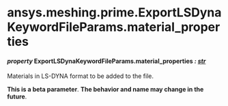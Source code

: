 <a id="ansys-meshing-prime-exportlsdynakeywordfileparams-material-properties"></a>

# ansys.meshing.prime.ExportLSDynaKeywordFileParams.material_properties

<a id="ansys.meshing.prime.ExportLSDynaKeywordFileParams.material_properties"></a>

#### *property* ExportLSDynaKeywordFileParams.material_properties *: [str](https://docs.python.org/3.11/library/stdtypes.html#str)*

Materials in LS-DYNA format to be added to the file.

**This is a beta parameter**. **The behavior and name may change in the future**.

<!-- !! processed by numpydoc !! -->
